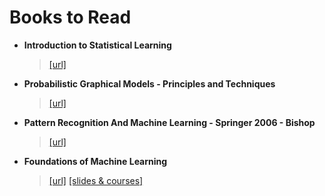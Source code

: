 # Books to Read

- **Introduction to Statistical Learning**

  > [[url]](https://www.ime.unicamp.br/~dias/Intoduction%20to%20Statistical%20Learning.pdf)

- **Probabilistic Graphical Models - Principles and Techniques**

  > [[url]](https://github.com/Zhenye-Na/machine-learning-uiuc/blob/master/docs/Probabilistic%20Graphical%20Models%20-%20Principles%20and%20Techniques.pdf)

- **Pattern Recognition And Machine Learning - Springer  2006 - Bishop**

  > [[url]](https://github.com/Zhenye-Na/machine-learning-uiuc/blob/master/docs/Pattern%20Recognition%20And%20Machine%20Learning%20-%20Springer%20%202006%20-%20Bishop.pdf)

- **Foundations of Machine Learning**

  > [[url]](https://cs.nyu.edu/~mohri/mlbook/)
  > [[slides & courses]](https://cs.nyu.edu/~mohri/ml18/)